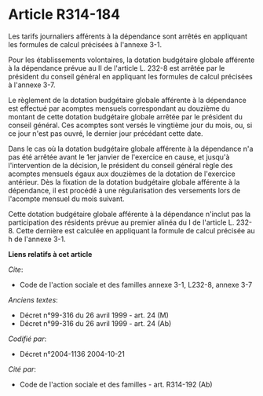 # Article R314-184

Les tarifs journaliers afférents à la dépendance sont arrêtés en appliquant les formules de calcul précisées à l'annexe 3-1.

Pour les établissements volontaires, la dotation budgétaire globale afférente à la dépendance prévue au II de l'article L.
232-8 est arrêtée par le président du conseil général en appliquant les formules de calcul précisées à l'annexe 3-7.

Le règlement de la dotation budgétaire globale afférente à la dépendance est effectué par acomptes mensuels correspondant au
douzième du montant de cette dotation budgétaire globale arrêtée par le président du conseil général. Ces acomptes sont
versés le vingtième jour du mois, ou, si ce jour n'est pas ouvré, le dernier jour précédant cette date.

Dans le cas où la dotation budgétaire globale afférente à la dépendance n'a pas été arrêtée avant le 1er janvier de
l'exercice en cause, et jusqu'à l'intervention de la décision, le président du conseil général règle des acomptes mensuels
égaux aux douzièmes de la dotation de l'exercice antérieur. Dès la fixation de la dotation budgétaire globale afférente à la
dépendance, il est procédé à une régularisation des versements lors de l'acompte mensuel du mois suivant.

Cette dotation budgétaire globale afférente à la dépendance n'inclut pas la participation des résidents prévue au premier
alinéa du I de l'article L. 232-8. Cette dernière est calculée en appliquant la formule de calcul précisée au h de l'annexe
3-1.

**Liens relatifs à cet article**

_Cite_:

  - Code de l'action sociale et des familles annexe 3-1, L232-8, annexe 3-7

_Anciens textes_:

  - Décret n°99-316 du 26 avril 1999 - art. 24 (M)
  - Décret n°99-316 du 26 avril 1999 - art. 24 (Ab)

_Codifié par_:

  - Décret n°2004-1136 2004-10-21

_Cité par_:

  - Code de l'action sociale et des familles - art. R314-192 (Ab)

